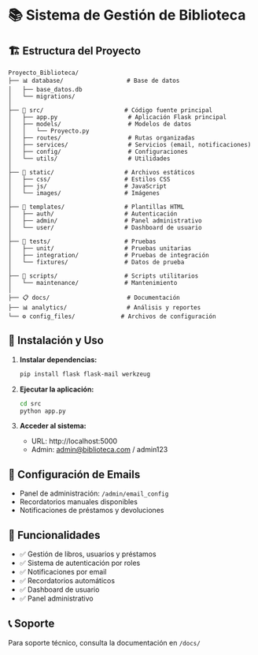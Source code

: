 # 📚 Sistema de Gestión de Biblioteca

## 🏗️ Estructura del Proyecto

```
Proyecto_Biblioteca/
├── 📊 database/                  # Base de datos
│   ├── base_datos.db
│   └── migrations/
│
├── 🚀 src/                       # Código fuente principal
│   ├── app.py                    # Aplicación Flask principal
│   ├── models/                   # Modelos de datos
│   │   └── Proyecto.py
│   ├── routes/                   # Rutas organizadas
│   ├── services/                 # Servicios (email, notificaciones)
│   ├── config/                   # Configuraciones
│   └── utils/                    # Utilidades
│
├── 🎨 static/                    # Archivos estáticos
│   ├── css/                     # Estilos CSS
│   ├── js/                      # JavaScript
│   └── images/                  # Imágenes
│
├── 📄 templates/                 # Plantillas HTML
│   ├── auth/                    # Autenticación
│   ├── admin/                   # Panel administrativo
│   └── user/                    # Dashboard de usuario
│
├── 🧪 tests/                     # Pruebas
│   ├── unit/                    # Pruebas unitarias
│   ├── integration/             # Pruebas de integración
│   └── fixtures/                # Datos de prueba
│
├── 📝 scripts/                   # Scripts utilitarios
│   └── maintenance/             # Mantenimiento
│
├── 📋 docs/                      # Documentación
├── 📊 analytics/                 # Análisis y reportes
└── ⚙️ config_files/             # Archivos de configuración
```

## 🚀 Instalación y Uso

1. **Instalar dependencias:**
   ```bash
   pip install flask flask-mail werkzeug
   ```

2. **Ejecutar la aplicación:**
   ```bash
   cd src
   python app.py
   ```

3. **Acceder al sistema:**
   - URL: http://localhost:5000
   - Admin: admin@biblioteca.com / admin123

## 📧 Configuración de Emails

- Panel de administración: `/admin/email_config`
- Recordatorios manuales disponibles
- Notificaciones de préstamos y devoluciones

## 🔧 Funcionalidades

- ✅ Gestión de libros, usuarios y préstamos
- ✅ Sistema de autenticación por roles
- ✅ Notificaciones por email
- ✅ Recordatorios automáticos
- ✅ Dashboard de usuario
- ✅ Panel administrativo

## 📞 Soporte

Para soporte técnico, consulta la documentación en `/docs/`
